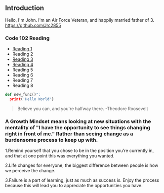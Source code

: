 ## Introduction
Hello, I'm John. I'm an Air Force Veteran, and happily married father of 3. https://github.com/Jrc2855

### Code 102 Reading

- [Reading 1](https://github.com/Jrc2855/reading-notes/blob/main/markdown.md)
- Reading 2
- [Reading 3](https://github.com/Jrc2855/reading-notes/blob/main/gitreading.md)
- [Reading 4](https://github.com/Jrc2855/reading-notes/blob/main/HTML.md)
- Reading 5
- Reading 6
- Reading 7
- Reading 8

```python
def new_func()":
  print('Hello World')
```
> Believe you can, and you're halfway there. -Theodore Roosevelt 

### A Growth Mindset means looking at new situations with the mentality of "I have the opportunity to see things changing right in front of me." Rather than seeing change as a burdensome process to keep up with. 

1.Remind yourself that you chose to be in the position you're currently in, and that at one point this was everything you wanted. <br>

2.Life changes for everyone, the biggest difference between people is how we perceive the change. <br>

3.Failure is a part of learning, just as much as success is. Enjoy the process because this will lead you to appreciate the opportunities you have. <br>




